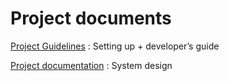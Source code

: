 # Project documents

[Project Guidelines](https://www.notion.so/Project-Guidelines-4042187136d74f5781c373eaf7509036) : Setting up + developer’s guide

[Project documentation](https://www.notion.so/Project-documentation-8782462ba52f4b5cbee0932239e75315) : System design
